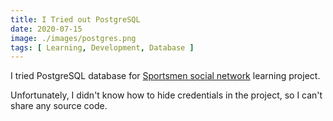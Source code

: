 ```yaml
---
title: I Tried out PostgreSQL
date: 2020-07-15
image: ./images/postgres.png
tags: [ Learning, Development, Database ]
---
```


I tried PostgreSQL database for [Sportsmen social network](/portfolio/projects/sport-organizer/) learning project. 

Unfortunately, I didn't know how to hide credentials in the project, so I can't share any source code.
